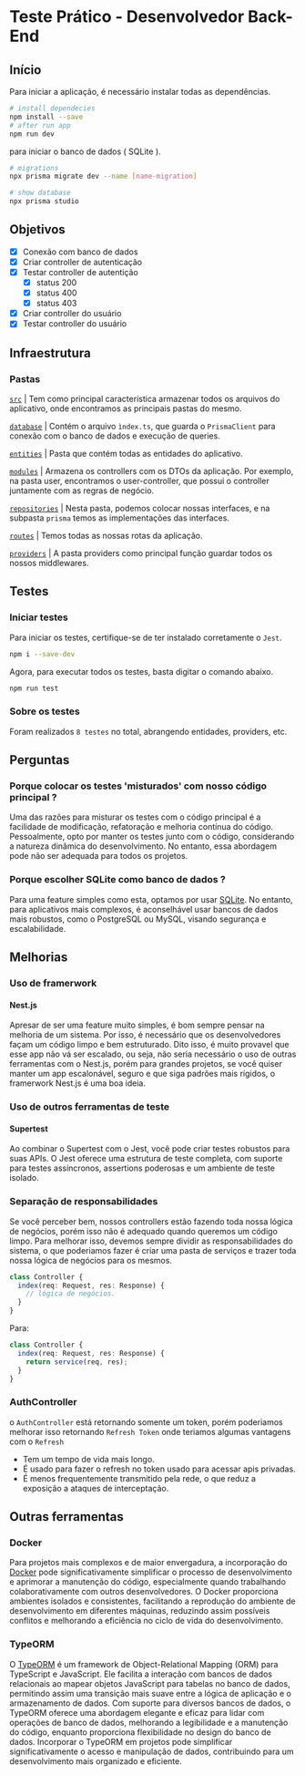 # Teste Prático - Desenvolvedor Back-End

## Início

Para iniciar a aplicação, é necessário instalar todas as dependências.

```bash
# install dependecies
npm install --save
# after run app
npm run dev
```

para iniciar o banco de dados ( SQLite ).

```bash
# migrations
npx prisma migrate dev --name [name-migration]

# show database
npx prisma studio
```

## Objetivos

- [x] Conexão com banco de dados
- [x] Criar controller de autenticação
- [x] Testar controller de autentição
  - [x] status 200
  - [x] status 400
  - [x] status 403
- [x] Criar controller do usuário
- [x] Testar controller do usuário

## Infraestrutura

### Pastas

[`src`](./src/) | Tem como principal característica armazenar todos os arquivos do aplicativo, onde encontramos as principais pastas do mesmo.

[`database`](./src/database) | Contém o arquivo `ìndex.ts`, que guarda o `PrismaClient` para conexão com o banco de dados e execução de queries.

[`entities`](./src/entities) | Pasta que contém todas as entidades do aplicativo.

[`modules`](./src/modules/) | Armazena os controllers com os DTOs da aplicação. Por exemplo, na pasta user, encontramos o user-controller, que possui o controller juntamente com as regras de negócio.

[`repositories`](./src/repositories/) | Nesta pasta, podemos colocar nossas interfaces, e na subpasta `prisma` temos as implementações das interfaces.

[`routes`](./src/routes/) | Temos todas as nossas rotas da aplicação.

[`providers`](./src/providers/) | A pasta providers como principal função guardar todos os nossos middlewares.

## Testes

### Iniciar testes

Para iniciar os testes, certifique-se de ter instalado corretamente o `Jest`.

```bash
npm i --save-dev
```

Agora, para executar todos os testes, basta digitar o comando abaixo.

```bash
npm run test
```

### Sobre os testes

Foram realizados `8 testes` no total, abrangendo entidades, providers, etc.

## Perguntas

### Porque colocar os testes 'misturados' com nosso código principal ?

Uma das razões para misturar os testes com o código principal é a facilidade de modificação, refatoração e melhoria contínua do código. Pessoalmente, opto por manter os testes junto com o código, considerando a natureza dinâmica do desenvolvimento. No entanto, essa abordagem pode não ser adequada para todos os projetos.

### Porque escolher SQLite como banco de dados ?

Para uma feature simples como esta, optamos por usar [SQLite](https://www.hostgator.com.br/blog/sqlite-o-que-e-como-funciona-e-qual-e-a-diferenca-entre-o-mysql/). No entanto, para aplicativos mais complexos, é aconselhável usar bancos de dados mais robustos, como o PostgreSQL ou MySQL, visando segurança e escalabilidade.

## Melhorias

### Uso de framerwork

#### Nest.js

Apresar de ser uma feature muito simples, é bom sempre pensar na melhoria de um sistema. Por isso, é necessário que os desenvolvedores façam um código limpo e bem estruturado. Dito isso, é muito provavel que esse app não vá ser escalado, ou seja, não seria necessário o uso de outras ferramentas com o Nest.js, porém para grandes projetos, se você quiser manter um app escalonável, seguro e que siga padrões mais rígidos, o framerwork Nest.js é uma boa ideia.

### Uso de outros ferramentas de teste

#### Supertest

Ao combinar o Supertest com o Jest, você pode criar testes robustos para suas APIs. O Jest oferece uma estrutura de teste completa, com suporte para testes assíncronos, assertions poderosas e um ambiente de teste isolado.

### Separação de responsabilidades

Se você perceber bem, nossos controllers estão fazendo toda nossa lógica de negócios, porém isso não é adequado quando queremos um código limpo. Para melhorar isso, devemos sempre dividir as responsabilidades do sistema, o que poderiamos fazer é criar uma pasta de serviços e trazer toda nossa lógica de negócios para os mesmos.

```typescript
class Controller {
  index(req: Request, res: Response) {
    // lógica de negócios.
  }
}
```

Para:

```typescript
class Controller {
  index(req: Request, res: Response) {
    return service(req, res);
  }
}
```

### AuthController

o `AuthController` está retornando somente um token, porém poderiamos melhorar isso retornando `Refresh Token` onde teriamos algumas vantagens com o `Refresh`

- Tem um tempo de vida mais longo.
- É usado para fazer o refresh no token usado para acessar apis privadas.
- É menos frequentemente transmitido pela rede, o que reduz a exposição a ataques de interceptação.

## Outras ferramentas

### Docker

Para projetos mais complexos e de maior envergadura, a incorporação do [Docker](https://www.docker.com) pode significativamente simplificar o processo de desenvolvimento e aprimorar a manutenção do código, especialmente quando trabalhando colaborativamente com outros desenvolvedores. O Docker proporciona ambientes isolados e consistentes, facilitando a reprodução do ambiente de desenvolvimento em diferentes máquinas, reduzindo assim possíveis conflitos e melhorando a eficiência no ciclo de vida do desenvolvimento.

### TypeORM

O [TypeORM](https://typeorm.io) é um framework de Object-Relational Mapping (ORM) para TypeScript e JavaScript. Ele facilita a interação com bancos de dados relacionais ao mapear objetos JavaScript para tabelas no banco de dados, permitindo assim uma transição mais suave entre a lógica de aplicação e o armazenamento de dados. Com suporte para diversos bancos de dados, o TypeORM oferece uma abordagem elegante e eficaz para lidar com operações de banco de dados, melhorando a legibilidade e a manutenção do código, enquanto proporciona flexibilidade no design do banco de dados. Incorporar o TypeORM em projetos pode simplificar significativamente o acesso e manipulação de dados, contribuindo para um desenvolvimento mais organizado e eficiente.
